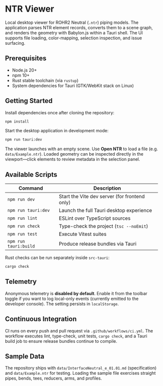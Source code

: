 # NTR Viewer

Local desktop viewer for ROHR2 Neutral (`.ntr`) piping models. The application parses NTR element
records, converts them to a scene graph, and renders the geometry with Babylon.js within a Tauri
shell. The UI supports file loading, color-mapping, selection inspection, and issue surfacing.

## Prerequisites

- Node.js 20+
- npm 10+
- Rust stable toolchain (via `rustup`)
- System dependencies for Tauri (GTK/WebKit stack on Linux)

## Getting Started

Install dependencies once after cloning the repository:

```bash
npm install
```

Start the desktop application in development mode:

```bash
npm run tauri:dev
```

The viewer launches with an empty scene. Use **Open NTR** to load a file (e.g. `data/Example.ntr`).
Loaded geometry can be inspected directly in the viewport—click elements to review metadata in the
selection panel.

## Available Scripts

| Command                | Description                                    |
| ---------------------- | ---------------------------------------------- |
| `npm run dev`          | Start the Vite dev server (for frontend only)  |
| `npm run tauri:dev`    | Launch the full Tauri desktop experience       |
| `npm run lint`         | ESLint over TypeScript sources                 |
| `npm run check`        | Type-check the project (`tsc --noEmit`)        |
| `npm run test`         | Execute Vitest suites                          |
| `npm run tauri:build`  | Produce release bundles via Tauri              |

Rust checks can be run separately inside `src-tauri`:

```bash
cargo check
```

## Telemetry

Anonymous telemetry is **disabled by default**. Enable it from the toolbar toggle if you want to
log local-only events (currently emitted to the developer console). The setting persists in
`localStorage`.

## Continuous Integration

CI runs on every push and pull request via `.github/workflows/ci.yml`. The workflow executes lint,
type-check, unit tests, `cargo check`, and a Tauri build job to ensure release bundles continue to
compile.

## Sample Data

The repository ships with `data/InterfaceNeutral_e_01.01.md` (specification) and `data/Example.ntr`
for testing. Loading the sample file exercises straight pipes, bends, tees, reducers, arms, and
profiles.

